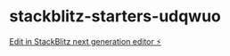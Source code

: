 # stackblitz-starters-udqwuo

[Edit in StackBlitz next generation editor ⚡️](https://stackblitz.com/~/github.com/carlota1205/stackblitz-starters-udqwuo)